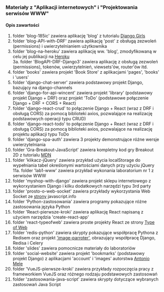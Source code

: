 ### Materiały z "Aplikacji internetowych" i "Projektowania serwisów WWW"

#### Opis zawartości

  1. folder 'blog-185ic' zawiera aplikację 'blog' z tutorialu [Django Girls](https://tutorial.djangogirls.org/pl/)  
  2. folder 'blog-API-with-DRF' zawiera aplikację 'post' z obsługą zezwoleń (permissions) i uwierzytelnianiem użytkownika  
  3. folder 'blog-na-heroku' zawiera aplikację ww. 'blog', zmodyfikowaną w celu jej publikacji na [Heroku](https://blog-zacniewski.herokuapp.com/blog/)  
  3a. folder 'BlogAPI-DRF-Django3' zawiera aplikację z obsługą zezwoleń (permissions), tokenów, uwierzytelnień, viewsets'ów, router'ów itd.   
  4. folder 'books' zawiera projekt 'Book Store' z aplikacjami 'pages', 'books' i 'users'  
  5. folder 'django-chat-server' zawiera podstawowy projekt Django, bazujący na django-channels   
  6. folder 'django-for-api-wincent' zawiera projekt 'library' (podstawowy projekt Django + DRF) oraz projekt 'ToDo' (podstawowe połączenie Django + DRF + CORS + React)  
  7. folder 'django-react-crud' to połączenie Django + React (wraz z DRF i obsługą CORS) za pomocą biblioteki axios, pozwalające na realizację podstawowych operacji typu CRUD)  
  8. folder 'django-react-todo' to połączenie Django + React (wraz z DRF i obsługą CORS) za pomocą biblioteki axios, pozwalające na realizację projektu aplikacji typu ToDo     
  9. folder 'django-spa-auth' zawiera 3 projekty demonstrujące różne wersje uwierzytelniania  
  10. folder 'Gra-Breakout-JavaScript' zawiera kompletny kod gry Breakout 2D z tutorialu [MDN](https://developer.mozilla.org/pl/docs/Games/Tutorials/2D_Breakout_game_pure_JavaScript)  
  11. folder 'klikacz-jQuery' zawiera przykład użycia localStorage do wypełniania tabel określonymi wartościami danych przy użyciu jQuery  
  11a. folder 'lab1-www' zawiera przykład wykonania laboratorium nr 1 z serwisów WWW    
  12. folder 'myshop-with-django' zawiera projekt sklepu internetowego z wykorxystaniem Django i kilku dodatkowych narzędzi typu 3rd party    
  13. folder 'prosto-o-web-socket' zawiera przykłady wykorzystania Web Socket ze [strony](https://javascript.info/websocket) javascript.info  
  14. folder 'Python-zastosowania' zawiera programy pokazujące różne zastosowania języka Python  
  15. folder 'React-pierwsze-kroki' zawiera aplikację React napisaną z użyciem narzędzia 'create-react-app'  
  16. folder 'react-typeofweb' zawiera proste projekty React ze strony [Type of Web](https://typeofweb.com/wprowadzenie-kurs-react-js/)   
  17. folder 'redis-python' zawiera skrypty pokazujące współpracę Pythona z Redisem oraz projekt ['image-parroter'](https://stackabuse.com/asynchronous-tasks-in-django-with-redis-and-celery/), obrazujący współpracę Django, Redisa i Celery  
  18. folder 'slides' zawiera pomocnicze materiały do laboratoriów      
  19. folder 'social-website' zawiera projekt 'bookmarks' (podstawowy projekt Django) z aplikacjami 'account' i 'images' autorstwa [Antonio Mele](https://github.com/PacktPublishing/Django-3-by-Example/tree/master/Chapter04)  
  20. folder 'VueJS-pierwsze-kroki' zawiera przykłady rozpoczęcia pracy z frameworkiem VueJS oraz różnego rodzaju podstawowych zastosowań   
  21. folder 'zastosowania-java-script' zawiera skrypty dotyczące wybranych zastosowań Java Script  
